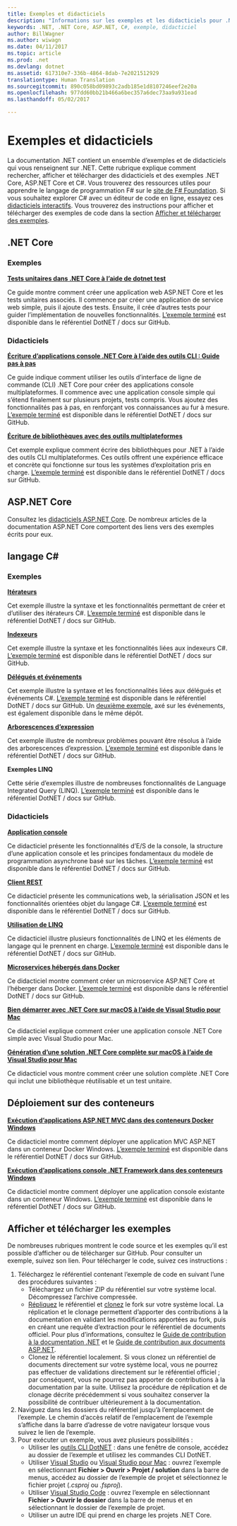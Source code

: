 ```yaml
---
title: Exemples et didacticiels
description: "Informations sur les exemples et les didacticiels pour .NET Core, ASP.NET Core et le langage C# permettant d’en savoir plus sur .NET."
keywords: .NET, .NET Core, ASP.NET, C#, exemple, didacticiel
author: BillWagner
ms.author: wiwagn
ms.date: 04/11/2017
ms.topic: article
ms.prod: .net
ms.devlang: dotnet
ms.assetid: 617310e7-336b-4864-8dab-7e2021512929
translationtype: Human Translation
ms.sourcegitcommit: 890c058bd09893c2adb185e1d8107246eef2e20a
ms.openlocfilehash: 977dd60bb21b466a6bec357a6dec73aa9a931ead
ms.lasthandoff: 05/02/2017

---
```


# <a name="samples-and-tutorials"></a>Exemples et didacticiels

La documentation .NET contient un ensemble d’exemples et de didacticiels qui vous renseignent sur .NET. Cette rubrique explique comment rechercher, afficher et télécharger des didacticiels et des exemples .NET Core, ASP.NET Core et C#. Vous trouverez des ressources utiles pour apprendre le langage de programmation F# sur le [site de F# Foundation](http://fsharp.org/learn.html). Si vous souhaitez explorer C# avec un éditeur de code en ligne, essayez ces [didacticiels interactifs](http://go.microsoft.com/fwlink/p/?LinkId=817234). Vous trouverez des instructions pour afficher et télécharger des exemples de code dans la section [Afficher et télécharger des exemples](#viewing-and-downloading-samples).

## <a name="net-core"></a>.NET Core

### <a name="samples"></a>Exemples

**[Tests unitaires dans .NET Core à l’aide de dotnet test](../core/testing/unit-testing-with-dotnet-test.md)**

Ce guide montre comment créer une application web ASP.NET Core et les tests unitaires associés. Il commence par créer une application de service web simple, puis il ajoute des tests. Ensuite, il crée d’autres tests pour guider l’implémentation de nouvelles fonctionnalités. [L’exemple terminé](https://github.com/dotnet/docs/tree/master/samples/core/getting-started/unit-testing-using-dotnet-test) est disponible dans le référentiel DotNET / docs sur GitHub.

### <a name="tutorials"></a>Didacticiels

**[Écriture d’applications console .NET Core à l’aide des outils CLI : Guide pas à pas](../core/tutorials/using-with-xplat-cli.md)**

Ce guide indique comment utiliser les outils d’interface de ligne de commande (CLI) .NET Core pour créer des applications console multiplateformes. Il commence avec une application console simple qui s’étend finalement sur plusieurs projets, tests compris. Vous ajoutez des fonctionnalités pas à pas, en renforçant vos connaissances au fur à mesure. [L’exemple terminé](https://github.com/dotnet/docs/tree/master/samples/core/console-apps) est disponible dans le référentiel DotNET / docs sur GitHub.

**[Écriture de bibliothèques avec des outils multiplateformes](../core/tutorials/libraries.md)**

Cet exemple explique comment écrire des bibliothèques pour .NET à l’aide des outils CLI multiplateformes. Ces outils offrent une expérience efficace et concrète qui fonctionne sur tous les systèmes d’exploitation pris en charge. [L’exemple terminé](https://github.com/dotnet/docs/tree/master/samples/framework/libraries/frameworks-library) est disponible dans le référentiel DotNET / docs sur GitHub.

## <a name="aspnet-core"></a>ASP.NET Core

Consultez les [didacticiels ASP.NET Core](https://docs.microsoft.com/aspnet/core/tutorials/). De nombreux articles de la documentation ASP.NET Core comportent des liens vers des exemples écrits pour eux.

## <a name="c-language"></a>langage C#

### <a name="samples"></a>Exemples

**[Itérateurs](../csharp/iterators.md)**

Cet exemple illustre la syntaxe et les fonctionnalités permettant de créer et d’utiliser des itérateurs C#. [L’exemple terminé](https://github.com/dotnet/docs/tree/master/samples/csharp/iterators) est disponible dans le référentiel DotNET / docs sur GitHub.

**[Indexeurs](../csharp/indexers.md)**

Cet exemple illustre la syntaxe et les fonctionnalités liées aux indexeurs C#. [L’exemple terminé](https://github.com/dotnet/docs/tree/master/samples/csharp/indexers) est disponible dans le référentiel DotNET / docs sur GitHub.

**[Délégués et événements](../csharp/delegates-events.md)**

Cet exemple illustre la syntaxe et les fonctionnalités liées aux délégués et événements C#. [L’exemple terminé](https://github.com/dotnet/docs/tree/master/samples/csharp/delegates-and-events) est disponible dans le référentiel DotNET / docs sur GitHub. Un [deuxième exemple](https://github.com/dotnet/docs/tree/master/samples/csharp/events), axé sur les événements, est également disponible dans le même dépôt.

**[Arborescences d’expression](../csharp/expression-trees.md)**

Cet exemple illustre de nombreux problèmes pouvant être résolus à l’aide des arborescences d’expression. [L’exemple terminé](https://github.com/dotnet/docs/tree/master/samples/csharp/expression-trees) est disponible dans le référentiel DotNET / docs sur GitHub.

**Exemples LINQ**

Cette série d’exemples illustre de nombreuses fonctionnalités de Language Integrated Query (LINQ). [L’exemple terminé](https://github.com/dotnet/docs/tree/master/samples/core/linq/csharp) est disponible dans le référentiel DotNET / docs sur GitHub.

### <a name="tutorials"></a>Didacticiels

**[Application console](../csharp/tutorials/console-teleprompter.md)**

Ce didacticiel présente les fonctionnalités d’E/S de la console, la structure d’une application console et les principes fondamentaux du modèle de programmation asynchrone basé sur les tâches. [L’exemple terminé](https://github.com/dotnet/docs/tree/master/samples/csharp/getting-started/console-teleprompter) est disponible dans le référentiel DotNET / docs sur GitHub.

**[Client REST](../csharp/tutorials/console-webapiclient.md)**

Ce didacticiel présente les communications web, la sérialisation JSON et les fonctionnalités orientées objet du langage C#. [L’exemple terminé](https://github.com/dotnet/docs/tree/master/samples/csharp/getting-started/console-webapiclient) est disponible dans le référentiel DotNET / docs sur GitHub.

**[Utilisation de LINQ](../csharp/tutorials/working-with-linq.md)**

Ce didacticiel illustre plusieurs fonctionnalités de LINQ et les éléments de langage qui le prennent en charge. [L’exemple terminé](https://github.com/dotnet/docs/tree/master/samples/csharp/getting-started/console-linq) est disponible dans le référentiel DotNET / docs sur GitHub.

**[Microservices hébergés dans Docker](../csharp/tutorials/microservices.md)**

Ce didacticiel montre comment créer un microservice ASP.NET Core et l’héberger dans Docker. [L’exemple terminé](https://github.com/dotnet/docs/tree/master/samples/csharp/getting-started/WeatherMicroservice) est disponible dans le référentiel DotNET / docs sur GitHub.

**[Bien démarrer avec .NET Core sur macOS à l’aide de Visual Studio pour Mac](../core/tutorials/using-on-mac-vs.md)**

Ce didacticiel explique comment créer une application console .NET Core simple avec Visual Studio pour Mac.

**[Génération d’une solution .NET Core complète sur macOS à l’aide de Visual Studio pour Mac](../core/tutorials/using-on-mac-vs-full-solution.md)**

Ce didacticiel vous montre comment créer une solution complète .NET Core qui inclut une bibliothèque réutilisable et un test unitaire.

## <a name="deploying-to-containers"></a>Déploiement sur des conteneurs

**[Exécution d’applications ASP.NET MVC dans des conteneurs Docker Windows](../framework/docker/aspnetmvc.md)**

Ce didacticiel montre comment déployer une application MVC ASP.NET dans un conteneur Docker Windows. [L’exemple terminé](https://github.com/dotnet/docs/tree/master/samples/framework/docker/MVCRandomAnswerGenerator) est disponible dans le référentiel DotNET / docs sur GitHub.

**[Exécution d’applications console .NET Framework dans des conteneurs Windows](../framework/docker/console.md)**

Ce didacticiel montre comment déployer une application console existante dans un conteneur Windows. [L’exemple terminé](https://github.com/dotnet/docs/tree/master/samples/framework/docker/ConsoleRandomAnswerGenerator) est disponible dans le référentiel DotNET / docs sur GitHub.

## <a name="viewing-and-downloading-samples"></a>Afficher et télécharger les exemples

De nombreuses rubriques montrent le code source et les exemples qu’il est possible d’afficher ou de télécharger sur GitHub. Pour consulter un exemple, suivez son lien. Pour télécharger le code, suivez ces instructions :

1. Téléchargez le référentiel contenant l’exemple de code en suivant l’une des procédures suivantes :
   * Téléchargez un fichier ZIP du référentiel sur votre système local. Décompressez l’archive compressée.
   * [Répliquez](https://help.github.com/articles/fork-a-repo/) le référentiel et [clonez](https://help.github.com/articles/cloning-a-repository/) le fork sur votre système local. La réplication et le clonage permettent d’apporter des contributions à la documentation en validant les modifications apportées au fork, puis en créant une requête d’extraction pour le référentiel de documents officiel. Pour plus d’informations, consultez le [Guide de contribution à la documentation .NET](https://github.com/dotnet/docs/blob/master/CONTRIBUTING.md) et le [Guide de contribution aux documents ASP.NET](https://github.com/aspnet/Docs/blob/master/CONTRIBUTING.md).
   * Clonez le référentiel localement. Si vous clonez un référentiel de documents directement sur votre système local, vous ne pourrez pas effectuer de validations directement sur le référentiel officiel ; par conséquent, vous ne pourrez pas apporter de contributions à la documentation par la suite. Utilisez la procédure de réplication et de clonage décrite précédemment si vous souhaitez conserver la possibilité de contribuer ultérieurement à la documentation.
1. Naviguez dans les dossiers du référentiel jusqu’à l’emplacement de l’exemple. Le chemin d’accès relatif de l’emplacement de l’exemple s’affiche dans la barre d’adresse de votre navigateur lorsque vous suivez le lien de l’exemple.
1. Pour exécuter un exemple, vous avez plusieurs possibilités :
   * Utiliser les [outils CLI DotNET](../core/tools/index.md) : dans une fenêtre de console, accédez au dossier de l’exemple et utilisez les commandes CLI DotNET.
   * Utiliser [Visual Studio](https://www.visualstudio.com/) ou [Visual Studio pour Mac](https://www.visualstudio.com/vs/visual-studio-mac/) : ouvrez l’exemple en sélectionnant **Fichier > Ouvrir > Projet / solution** dans la barre de menus, accédez au dossier de l’exemple de projet et sélectionnez le fichier projet (*.csproj* ou *.fsproj*).
   * Utiliser [Visual Studio Code](https://code.visualstudio.com/) : ouvrez l’exemple en sélectionnant **Fichier > Ouvrir le dossier** dans la barre de menus et en sélectionnant le dossier de l’exemple de projet.
   * Utiliser un autre IDE qui prend en charge les projets .NET Core.

